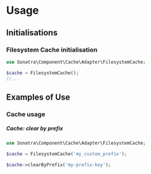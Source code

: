 Usage
=====

## Initialisations

### Filesystem Cache initialisation

```php
use Sonatra\Component\Cache\Adapter\FilesystemCache;

$cache = FilesystemCache();
//...
```

## Examples of Use

### Cache usage

##### Cache: clear by prefix

```php
use Sonatra\Component\Cache\Adapter\FilesystemCache;

$cache = FilesystemCache('my_custom_prefix');

$cache->clearByPrefix('my-prefix-key');
```
